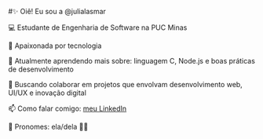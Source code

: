 #✨ Oiê! Eu sou a @julialasmar

💻 Estudante de Engenharia de Software na PUC Minas

🎨 Apaixonada por tecnologia

🌱 Atualmente aprendendo mais sobre: linguagem C, Node.js e boas práticas de desenvolvimento

🤝 Buscando colaborar em projetos que envolvam desenvolvimento web, UI/UX e inovação digital  

📫 Como falar comigo: [meu LinkedIn](https://www.linkedin.com/in/seu-usuario-aqui)  

🌸 Pronomes: ela/dela 💅✨ 
